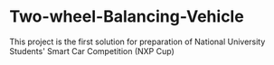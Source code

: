 # Two-wheel-Balancing-Vehicle
This project is the first solution for preparation of National University Students' Smart Car Competition (NXP Cup)
